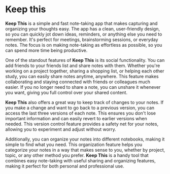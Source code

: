 # Keep this

**Keep This** is a simple and fast note-taking app that makes capturing and organizing your thoughts easy.
The app has a clean, user-friendly design, so you can quickly jot down ideas, reminders, or anything else you need to remember. 
It's perfect for meetings, brainstorming sessions, or everyday notes.
The focus is on making note-taking as effortless as possible, so you can spend more time being productive.

One of the standout features of **Keep This** is its social functionality. You can add friends to your friends list and share notes with them.
Whether you're working on a project together, sharing a shopping list, or helping each other study, you can easily share notes anytime, anywhere.
This feature makes collaborating and staying connected with friends or colleagues much easier. 
If you no longer need to share a note, you can unshare it whenever you want, giving you full control over your shared content.

**Keep This** also offers a great way to keep track of changes to your notes.
If you make a change and want to go back to a previous version, you can access the last three versions of each note. 
This ensures you don't lose important information and can easily revert to earlier versions when needed. 
This version control feature provides a safety net for your notes, allowing you to experiment and adjust without worry.

Additionally, you can organize your notes into different notebooks, making it simple to find what you need. 
This organization feature helps you categorize your notes in a way that makes sense to you, whether by project, topic, or any other method you prefer. 
**Keep This** is a handy tool that combines easy note-taking with useful sharing and organizing features, making it perfect for both personal and professional use.
